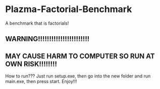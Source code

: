 # Plazma-Factorial-Benchmark
A benchmark that is factorials!

WARNING!!!!!!!!!!!!!!!!!!!!!!!
----------------------------------
MAY CAUSE HARM TO COMPUTER SO RUN AT OWN RISK!!!!!!!!
----------------------------------

How to run???
  Just run setup.exe, then go into the new folder and run main.exe, then press start. Enjoy!!!
